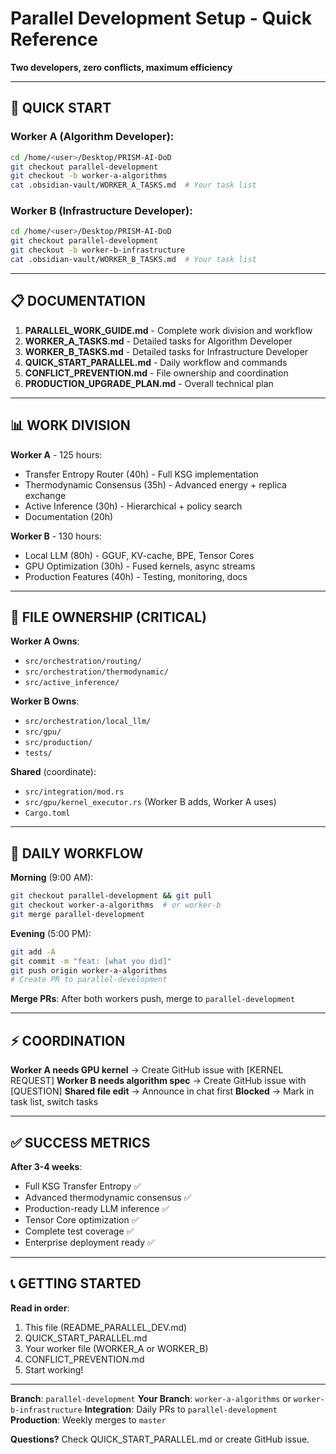 # Parallel Development Setup - Quick Reference

**Two developers, zero conflicts, maximum efficiency**

---

## 🚀 QUICK START

### Worker A (Algorithm Developer):
```bash
cd /home/<user>/Desktop/PRISM-AI-DoD
git checkout parallel-development
git checkout -b worker-a-algorithms
cat .obsidian-vault/WORKER_A_TASKS.md  # Your task list
```

### Worker B (Infrastructure Developer):
```bash
cd /home/<user>/Desktop/PRISM-AI-DoD
git checkout parallel-development
git checkout -b worker-b-infrastructure
cat .obsidian-vault/WORKER_B_TASKS.md  # Your task list
```

---

## 📋 DOCUMENTATION

1. **PARALLEL_WORK_GUIDE.md** - Complete work division and workflow
2. **WORKER_A_TASKS.md** - Detailed tasks for Algorithm Developer
3. **WORKER_B_TASKS.md** - Detailed tasks for Infrastructure Developer
4. **QUICK_START_PARALLEL.md** - Daily workflow and commands
5. **CONFLICT_PREVENTION.md** - File ownership and coordination
6. **PRODUCTION_UPGRADE_PLAN.md** - Overall technical plan

---

## 📊 WORK DIVISION

**Worker A** - 125 hours:
- Transfer Entropy Router (40h) - Full KSG implementation
- Thermodynamic Consensus (35h) - Advanced energy + replica exchange
- Active Inference (30h) - Hierarchical + policy search
- Documentation (20h)

**Worker B** - 130 hours:
- Local LLM (80h) - GGUF, KV-cache, BPE, Tensor Cores
- GPU Optimization (30h) - Fused kernels, async streams
- Production Features (40h) - Testing, monitoring, docs

---

## 🎯 FILE OWNERSHIP (CRITICAL)

**Worker A Owns**:
- `src/orchestration/routing/`
- `src/orchestration/thermodynamic/`
- `src/active_inference/`

**Worker B Owns**:
- `src/orchestration/local_llm/`
- `src/gpu/`
- `src/production/`
- `tests/`

**Shared** (coordinate):
- `src/integration/mod.rs`
- `src/gpu/kernel_executor.rs` (Worker B adds, Worker A uses)
- `Cargo.toml`

---

## 🔄 DAILY WORKFLOW

**Morning** (9:00 AM):
```bash
git checkout parallel-development && git pull
git checkout worker-a-algorithms  # or worker-b
git merge parallel-development
```

**Evening** (5:00 PM):
```bash
git add -A
git commit -m "feat: [what you did]"
git push origin worker-a-algorithms
# Create PR to parallel-development
```

**Merge PRs**: After both workers push, merge to `parallel-development`

---

## ⚡ COORDINATION

**Worker A needs GPU kernel** → Create GitHub issue with [KERNEL REQUEST]
**Worker B needs algorithm spec** → Create GitHub issue with [QUESTION]
**Shared file edit** → Announce in chat first
**Blocked** → Mark in task list, switch tasks

---

## ✅ SUCCESS METRICS

**After 3-4 weeks**:
- Full KSG Transfer Entropy ✅
- Advanced thermodynamic consensus ✅
- Production-ready LLM inference ✅
- Tensor Core optimization ✅
- Complete test coverage ✅
- Enterprise deployment ready ✅

---

## 📞 GETTING STARTED

**Read in order**:
1. This file (README_PARALLEL_DEV.md)
2. QUICK_START_PARALLEL.md
3. Your worker file (WORKER_A or WORKER_B)
4. CONFLICT_PREVENTION.md
5. Start working!

---

**Branch**: `parallel-development`
**Your Branch**: `worker-a-algorithms` or `worker-b-infrastructure`
**Integration**: Daily PRs to `parallel-development`
**Production**: Weekly merges to `master`

**Questions?** Check QUICK_START_PARALLEL.md or create GitHub issue.